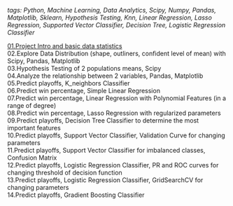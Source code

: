 *tags: Python, Machine Learning, Data Analytics, Scipy, Numpy, Pandas, Matplotlib, Sklearn, Hypothesis Testing, Knn, Linear Regression, Lasso Regression, Supported Vector Classifier, Decision Tree, Logistic Regression Classifier*

[01.Project Intro and basic data statistics](https://github.com/cmn0705/Baseball_Analytics/blob/master/01.Project%20Intro%20and%20basic%20data%20statistics.ipynb)<br>
02.Explore Data Distribution (shape, outliners, confident level of mean) with Scipy, Pandas, Matplotlib<br>
03.Hypothesis Testing of 2 populations means, Scipy<br>
04.Analyze the relationship between 2 variables, Pandas, Matplotlib<br>
05.Predict playoffs, K_neighbors Classifier<br>
06.Predict win percentage, Simple Linear Regression<br>
07.Predict win percentage, Linear Regression with Polynomial Features (in a range of degree)<br>
08.Predict win percentage, Lasso Regression with regularized parameters<br>
09.Predict playoffs, Decision Tree Classifier to determine the most important features<br>
10.Predict playoffs, Support Vector Classifier, Validation Curve for changing parameters<br>
11.Predict playoffs, Support Vector Classifier for imbalanced classes, Confusion Matrix<br>
12.Predict playoffs, Logistic Regression Classifier, PR and ROC curves for changing threshold of decision function<br>
13.Predict playoffs, Logistic Regression Classifier, GridSearchCV for changing parameters<br>
14.Predict playoffs, Gradient Boosting Classifier<br>